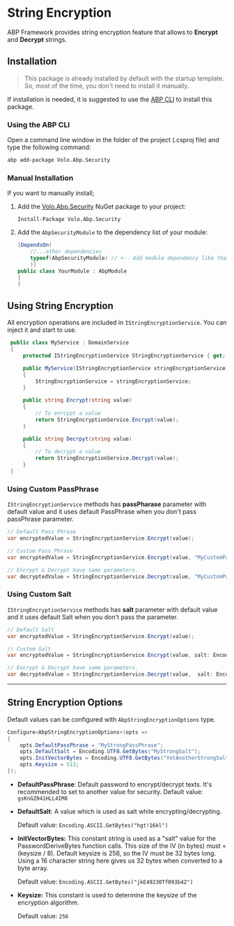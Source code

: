# String Encryption

ABP Framework provides string encryption feature that allows to **Encrypt** and **Decrypt** strings.

##  Installation

> This package is already installed by default with the startup template. So, most of the time, you don't need to install it manually.

If installation is needed, it is suggested to use the [ABP CLI](../../cli/index.md) to install this package.

### Using the ABP CLI

Open a command line window in the folder of the project (.csproj file) and type the following command:

```bash
abp add-package Volo.Abp.Security
```

### Manual Installation

If you want to manually install;

1. Add the [Volo.Abp.Security](https://www.nuget.org/packages/Volo.Abp.Security) NuGet package to your project:

   `Install-Package Volo.Abp.Security`

2. Add the `AbpSecurityModule` to the dependency list of your module:

   ```csharp
   [DependsOn(
       //...other dependencies
       typeof(AbpSecurityModule) // <-- Add module dependency like that
       )]
   public class YourModule : AbpModule
   {
   }
   ```

## Using String Encryption

All encryption operations are included in `IStringEncryptionService`. You can inject it and start to use.

```csharp
 public class MyService : DomainService
 {
     protected IStringEncryptionService StringEncryptionService { get; }

     public MyService(IStringEncryptionService stringEncryptionService)
     {
         StringEncryptionService = stringEncryptionService;
     }

     public string Encrypt(string value)
     {
         // To enrcypt a value
         return StringEncryptionService.Encrypt(value);
     }

     public string Decrpyt(string value)
     {
         // To decrypt a value
         return StringEncryptionService.Decrypt(value);
     }
 }
```

### Using Custom PassPhrase

`IStringEncryptionService` methods has **passPharase** parameter with default value and it uses default PassPhrase when you don't pass passPhrase parameter. 

```csharp
// Default Pass Phrase
var encryptedValue = StringEncryptionService.Encrypt(value);

// Custom Pass Phrase
var encryptedValue = StringEncryptionService.Encrypt(value, "MyCustomPassPhrase");

// Encrypt & Decrypt have same parameters.
var decryptedValue = StringEncryptionService.Decrypt(value, "MyCustomPassPhrase");
```

### Using Custom Salt

`IStringEncryptionService` methods has **salt** parameter with default value and it uses default Salt when you don't pass the parameter.

```csharp
// Default Salt
var encryptedValue = StringEncryptionService.Encrypt(value);

// Custom Salt
var encryptedValue = StringEncryptionService.Encrypt(value, salt: Encoding.UTF8.GetBytes("MyCustomSalt")); 

// Encrypt & Decrypt have same parameters.
var decryptedValue = StringEncryptionService.Decrypt(value,  salt: Encoding.UTF8.GetBytes("MyCustomSalt"));
```

***

## String Encryption Options

Default values can be configured with `AbpStringEncryptionOptions` type.

```csharp
Configure<AbpStringEncryptionOptions>(opts =>
{
    opts.DefaultPassPhrase = "MyStrongPassPhrase";
    opts.DefaultSalt = Encoding.UTF8.GetBytes("MyStrongSalt");
    opts.InitVectorBytes = Encoding.UTF8.GetBytes("YetAnotherStrongSalt");
    opts.Keysize = 512;
});
```

- **DefaultPassPhrase**: Default password to encrypt/decrypt texts. It's recommended to set to another value for security. Default value: `gsKnGZ041HLL4IM8`

- **DefaultSalt**: A value which is used as salt while  encrypting/decrypting.

  Default value: `Encoding.ASCII.GetBytes("hgt!16kl")`

- **InitVectorBytes:** This constant string is used as a "salt" value for the PasswordDeriveBytes function calls. This size of the IV (in bytes) must = (keysize / 8). Default keysize is 256, so the IV must be 32 bytes long. Using a 16 character string here gives us 32 bytes when converted to a byte array. 

  Default value: `Encoding.ASCII.GetBytes("jkE49230Tf093b42")`

- **Keysize:** This constant is used to determine the keysize of the encryption algorithm.

  Default value: `256`